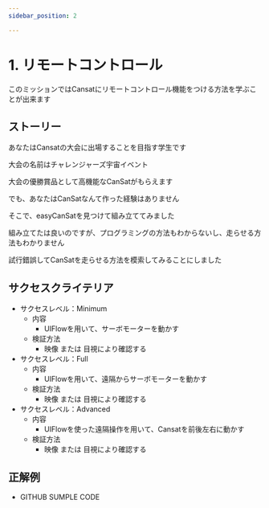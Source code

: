 ```yaml
---
sidebar_position: 2

---
```

# 1. リモートコントロール
このミッションではCansatにリモートコントロール機能をつける方法を学ぶことが出来ます

## ストーリー
あなたはCansatの大会に出場することを目指す学生です

大会の名前はチャレンジャーズ宇宙イベント

大会の優勝賞品として高機能なCanSatがもらえます

でも、あなたはCanSatなんて作った経験はありません

そこで、easyCanSatを見つけて組み立ててみました

組み立てたは良いのですが、プログラミングの方法もわからないし、走らせる方法もわかりません

試行錯誤してCanSatを走らせる方法を模索してみることにしました

## サクセスクライテリア
- サクセスレベル：Minimum
  - 内容
    - UIFlowを用いて、サーボモーターを動かす
  - 検証方法
    - 映像 または 目視により確認する
- サクセスレベル：Full
  - 内容
    - UIFlowを用いて、遠隔からサーボモーターを動かす
  - 検証方法
    - 映像 または 目視により確認する
- サクセスレベル：Advanced
  - 内容
    - UIFlowを使った遠隔操作を用いて、Cansatを前後左右に動かす
  - 検証方法
    - 映像 または 目視により確認する

## 正解例
- GITHUB SUMPLE CODE

